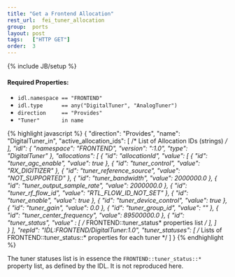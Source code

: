 ```yaml
---
title: "Get a Frontend Allocation"
rest_url:  fei_tuner_allocation
group:  ports
layout: post
tags:   ["HTTP GET"]
order:  3
---
```

{% include JB/setup %}
#### Required Properties:
 * `idl.namespace == "FRONTEND"`
 * `idl.type      == any("DigitalTuner", "AnalogTuner")`
 * `direction     == "Provides"`
 * `"Tuner"       in name`

{% highlight javascript %}
{
    "direction": "Provides",
    "name": "DigitalTuner_in",
    "active_allocation_ids": [
        /* List of Allocation IDs (strings) */
    ],
    "idl": {
        "namespace": "FRONTEND",
        "version": ":1.0",
        "type": "DigitalTuner"
    },
    "allocations": [
        {
            "id":   "allocationId",
            "value": [
                { "id": "tuner_agc_enable",         "value": true }, 
                { "id": "tuner_control",            "value": "RX_DIGITIZER" }, 
                { "id": "tuner_reference_source",   "value": "NOT_SUPPORTED" }, 
                { "id": "tuner_bandwidth",          "value": 2000000.0 }, 
                { "id": "tuner_output_sample_rate", "value": 2000000.0 }, 
                { "id": "tuner_rf_flow_id",         "value": "RTL_FLOW_ID_NOT_SET" }, 
                { "id": "tuner_enable",             "value": true }, 
                { "id": "tuner_device_control",     "value": true }, 
                { "id": "tuner_gain",               "value": 0.0 }, 
                { "id": "tuner_group_id",           "value": "" }, 
                { "id": "tuner_center_frequency",   "value": 89500000.0 },
                { "id": "tuner_status",             "value" : [ 
                        /* FRONTEND::tuner_status* properties list */ 
                    ],
            ]   
        }
    ],
    "repId": "IDL:FRONTEND/DigitalTuner:1.0",
    "tuner_statuses": [
        /* Lists of FRONTEND::tuner_status::* properties for each tuner */
    ]
}
{% endhighlight %}

The tuner statuses list is in essence the `FRONTEND::tuner_status::*` property list, as defined by the IDL.  It is not reproduced here.